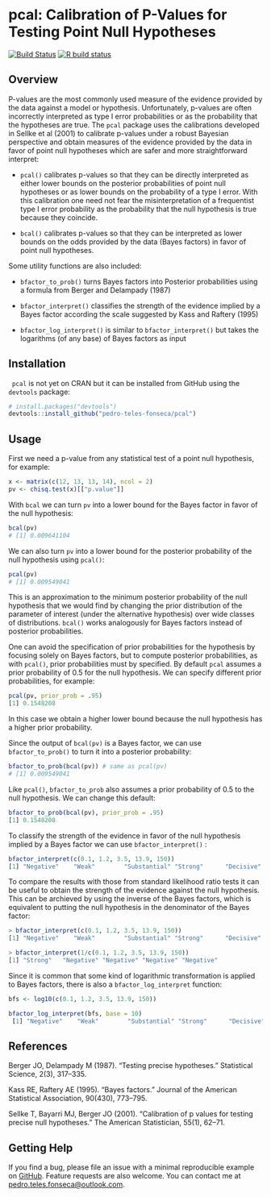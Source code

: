 # pcal: Calibration of P-Values for Testing Point Null Hypotheses



  <!-- badges: start -->
[![Build Status](https://travis-ci.org/pedro-teles-fonseca/pcal.svg?branch=master)](https://travis-ci.org/pedro-teles-fonseca/pcal) [![R build status](https://github.com/pedro-teles-fonseca/pcal/workflows/R-CMD-check/badge.svg)](https://github.com/pedro-teles-fonseca/pcal/actions)

  <!-- badges: end -->

## Overview

P-values are the most commonly used measure of the evidence provided by the data against a model or hypothesis. Unfortunately, p-values are often incorrectly interpreted as type I error probabilities or as the probability that the hypotheses are true. The `pcal` package uses the calibrations developed in Sellke et al (2001) to calibrate p-values under a robust Bayesian perspective and obtain measures of the evidence provided by the data in favor of point null hypotheses which are safer and more straightforward interpret: 

  * `pcal()` calibrates p-values so that they can be directly interpreted as either lower bounds on the posterior probabilities of point null hypotheses or as lower bounds on the probability of a type I error. With this calibration one need not fear the misinterpretation of a frequentist type I error probability as the probability that the null hypothesis is true because they coincide.
   
  *   `bcal()` calibrates p-values so that they can be interpreted as lower bounds on the odds provided by the data (Bayes factors) in favor of point null hypotheses.

Some utility functions are also included:

* `bfactor_to_prob()` turns Bayes factors into Posterior probabilities using a formula from Berger and Delampady (1987)
  
* `bfactor_interpret()` classifies the strength of the evidence implied by a Bayes factor according the scale suggested by Kass and Raftery (1995)
  
* `bfactor_log_interpret()` is similar to `bfactor_interpret()` but takes the logarithms (of any base) of Bayes factors as input
     

## Installation

``` pcal``` is not yet on CRAN but it can be installed from GitHub using the ```devtools``` package:

```r
# install.packages("devtools")
devtools::install_github("pedro-teles-fonseca/pcal")
```

## Usage 

First we need a p-value from any statistical test of a point null hypothesis, for example:

```r
x <- matrix(c(12, 13, 13, 14), ncol = 2)
pv <- chisq.test(x)[["p.value"]]
```

With `bcal` we can turn `pv` into a lower bound for the Bayes factor in favor of the null hypothesis:

```r
bcal(pv)
# [1] 0.009641104
```

We can also turn `pv` into a lower bound for the posterior probability of the null hypothesis using `pcal()`:

```r
pcal(pv)
# [1] 0.009549041
```
This is an approximation to the minimum posterior probability of the null hypothesis that we would find by changing the prior distribution of the parameter of interest (under the alternative hypothesis) over wide classes of distributions. `bcal()` works analogously for Bayes factors instead of posterior probabilities.


 One can avoid the specification of prior probabilities for the hypothesis by focusing solely on Bayes factors, but to compute posterior probabilities, as with `pcal()`, prior probabilities must by specified. By default `pcal` assumes a prior probability of 0.5 for the null hypothesis. We can specify different prior probabilities, for example:

```r
pcal(pv, prior_prob = .95)
[1] 0.1548208
```
In this case we obtain a higher lower bound because the null hypothesis has a higher prior probability.

Since the output of `bcal(pv)` is a Bayes factor, we can use `bfactor_to_prob()` to turn it into a posterior probability:

```r
bfactor_to_prob(bcal(pv)) # same as pcal(pv)
# [1] 0.009549041
```

Like `pcal()`, `bfactor_to_prob` also assumes a prior probability of 0.5 to the null hypothesis. We can change this default:

```r
bfactor_to_prob(bcal(pv), prior_prob = .95)
[1] 0.1548208
```

To classify the strength of the evidence in favor of the null hypothesis implied by a Bayes factor we can use `bfactor_interpret()` :

```r 
bfactor_interpret(c(0.1, 1.2, 3.5, 13.9, 150))
[1] "Negative"    "Weak"        "Substantial" "Strong"      "Decisive"  
```
 
 To compare the results with those from standard likelihood ratio tests it can be useful to obtain the strength of the evidence against the null hypothesis. This can be archieved by using the inverse of the Bayes factors, which is equivalent to putting the null hypothesis in the denominator of the Bayes factor:
 
 ```r
 > bfactor_interpret(c(0.1, 1.2, 3.5, 13.9, 150))
[1] "Negative"    "Weak"        "Substantial" "Strong"      "Decisive"   

> bfactor_interpret(1/c(0.1, 1.2, 3.5, 13.9, 150))
[1] "Strong"   "Negative" "Negative" "Negative" "Negative"
```

 Since it is common that some kind of logarithmic transformation is applied to Bayes factors, there is also a `bfactor_log_interpret` function:

```r
bfs <- log10(c(0.1, 1.2, 3.5, 13.9, 150))

bfactor_log_interpret(bfs, base = 10)
 [1] "Negative"    "Weak"        "Substantial" "Strong"      "Decisive"  
```

## References 

Berger JO, Delampady M (1987). “Testing precise hypotheses.” Statistical Science, 2(3), 317–335.

Kass RE, Raftery AE (1995). “Bayes factors.” Journal of the American Statistical Association, 90(430), 773–795.

Sellke T, Bayarri MJ, Berger JO (2001). “Calibration of p values for testing precise null hypotheses.” The American Statistician, 55(1), 62–71.

## Getting Help

If you find a bug, please file an issue with a minimal reproducible example on
[GitHub](https://github.com/pedro-teles-fonseca/pcal/issues). Feature requests are also welcome. You can contact me at pedro.teles.fonseca@outlook.com.